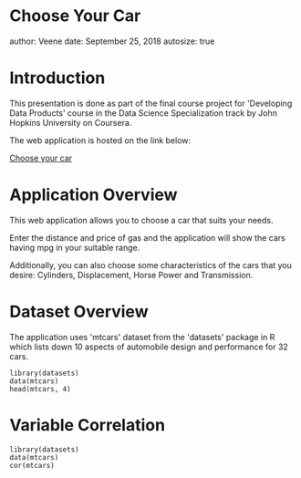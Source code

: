 Choose Your Car
========================================================
author: Veene
date: September 25, 2018
autosize: true

Introduction
========================================================

This presentation is done as part of the final course project for 'Developing Data Products' course in the Data Science Specialization track by John Hopkins University on Coursera.

The web application is hosted on the link below:

[Choose your car](https://sveene.shinyapps.io/ChooseYourCar/)


Application Overview
========================================================

This web application allows you to choose a car that suits your needs.

Enter the distance and price of gas and the application will show the cars having mpg in your suitable range.

Additionally, you can also choose some characteristics of the cars that you desire: Cylinders, Displacement, Horse Power and Transmission. 

Dataset Overview
========================================================

The application uses 'mtcars' dataset from the 'datasets' package in R which lists down 10 aspects of automobile design and performance for 32 cars.

```{r, echo=TRUE}
library(datasets)
data(mtcars)
head(mtcars, 4)

```

Variable Correlation
========================================================

```{r, echo=TRUE}
library(datasets)
data(mtcars)
cor(mtcars)
